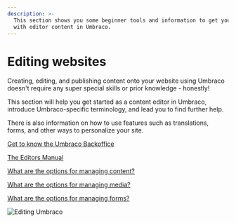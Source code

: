 ```yaml
---
description: >-
  This section shows you some beginner tools and information to get you started
  with editor content in Umbraco.
---
```


# Editing websites

Creating, editing, and publishing content onto your website using Umbraco doesn't require any super special skills or prior knowledge - honestly!

This section will help you get started as a content editor in Umbraco, introduce Umbraco-specific terminology, and lead you to find further help.

There is also information on how to use features such as translations, forms, and other ways to personalize your site.

[Get to know the Umbraco Backoffice](http://localhost:5000/s/OdQETpqkO0Kcv8KMquKL/fundamentals/backoffice)

[The Editors Manual](http://localhost:5000/s/OdQETpqkO0Kcv8KMquKL/tutorials/editors-manual)

[What are the options for managing content?](http://localhost:5000/s/OdQETpqkO0Kcv8KMquKL/tutorials/editors-manual/working-with-content)

[What are the options for managing media?](http://localhost:5000/s/OdQETpqkO0Kcv8KMquKL/tutorials/editors-manual/media-management)

[What are the options for managing forms?](http://localhost:5000/s/2XErz7PeSuiFTiCbGF0w/editor)

![Editing Umbraco](images/umbraco\_8\_2\_A.png)

